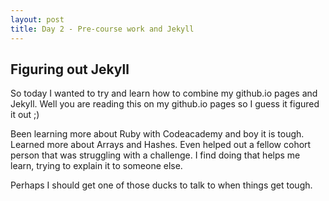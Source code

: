 ```yaml
---
layout: post
title: Day 2 - Pre-course work and Jekyll
---
```


## Figuring out Jekyll

So today I wanted to try and learn how to combine my github.io pages and Jekyll. Well you are reading this on my github.io pages so I guess it figured it out ;)

Been learning more about Ruby with Codeacademy and boy it is tough. Learned more about Arrays and Hashes. Even helped out a fellow cohort person that was struggling with a challenge. I find doing that helps me learn, trying to explain it to someone else.

Perhaps I should get one of those ducks to talk to when things get tough. 
